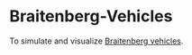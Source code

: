 # Braitenberg-Vehicles
To simulate and visualize [Braitenberg vehicles](https://en.wikipedia.org/wiki/Braitenberg_vehicle).
